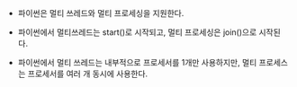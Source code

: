 

- 파이썬은 멀티 쓰레드와 멀티 프로세싱을 지원한다.

- 파이썬에서 멀티쓰레드는 start()로 시작되고, 멀티 프로세싱은 join()으로 시작된다.
 
- 파이썬에서 멀티 쓰레드는 내부적으로 프로세서를 1개만 사용하지만, 멀티 프로세스는 프로세서를 여러 개 동시에 사용한다.

